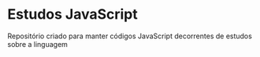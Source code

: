 # Estudos JavaScript
Repositório criado para manter códigos JavaScript decorrentes de estudos sobre a linguagem

